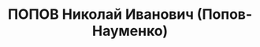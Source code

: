 ---
title: ПОПОВ Николай Иванович (Попов-Науменко)
description: '1897, ст. Незамаєвська, Краснодарський край, Російська Федерація, росіянин,
  член ВКП(б), освіта вища, прож.: м. Краснодон, керуючий трестом «Краснодонвугілля»

  Військовою колегією Верховного суду СРСР 2 грудня 1937 р. засуджений до розстрілу.

  Реабілітований у 1956 р.'
---